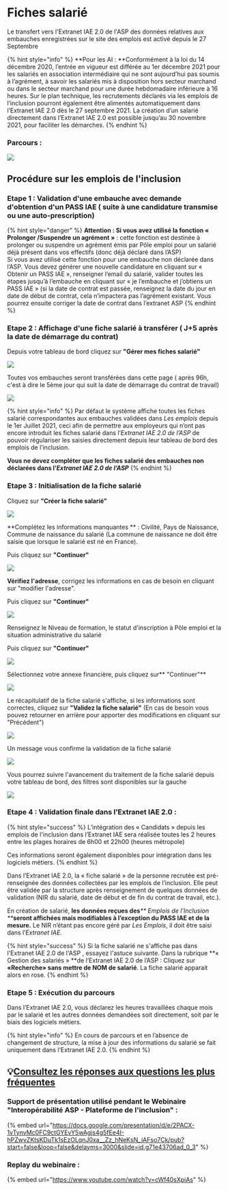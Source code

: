 # Fiches salarié

Le transfert vers l'Extranet IAE 2.0  de l'ASP  des données relatives aux embauches enregistrées sur le site des emplois est activé depuis le 27 Septembre

{% hint style="info" %}
**Pour les AI : **Conformément à la loi du 14 décembre 2020, l’entrée en vigueur est différée au 1er décembre 2021 pour les salariés en association intermédiaire qui ne sont aujourd’hui pas soumis à l’agrément, à savoir les salariés mis à disposition hors secteur marchand ou dans le secteur marchand pour une durée hebdomadaire inférieure à 16 heures. Sur le plan technique, les recrutements déclarés via les emplois de l’inclusion pourront également être alimentés automatiquement dans l’Extranet IAE 2.0 dès le 27 septembre 2021. La création d’un salarié directement dans l’Extranet IAE 2.0 est possible jusqu’au 30 novembre 2021, pour faciliter les démarches.
{% endhint %}

### Parcours :

![](<../.gitbook/assets/image (154).png>)

## Procédure sur les emplois de l'inclusion

### Etape 1 : Validation d'une embauche avec demande d'obtention d'un PASS IAE ( suite à une candidature transmise ou une auto-prescription)

{% hint style="danger" %}
**Attention : Si vous avez utilisé la fonction « Prolonger /Suspendre un agrément »** : cette fonction est destinée à prolonger ou suspendre un agrément émis par Pôle emploi pour un salarié déjà présent dans vos effectifs (donc déjà déclaré dans l’ASP)\
Si vous avez utilisé cette fonction pour une embauche non déclarée dans l’ASP. Vous devez générer une nouvelle candidature en cliquant sur « Obtenir un PASS IAE », renseigner l’email du salarié, valider toutes les étapes jusqu’à l’embauche en cliquant sur « je l’embauche et j’obtiens un PASS IAE » (si la date de contrat est passée, renseignez la date du jour en date de début de contrat, cela n’impactera pas l’agrément existant. Vous pourrez ensuite corriger la date de contrat dans l’extranet ASP
{% endhint %}

### Etape 2 : Affichage d'une fiche salarié à transférer ( J+5 après la date de démarrage du contrat)

Depuis votre tableau de bord cliquez sur  **"Gérer mes fiches salarié"**  

![](<../.gitbook/assets/image (144).png>)

Toutes vos embauches seront transférées dans cette page ( après 96h, c'est à dire le 5ème jour qui suit la date de démarrage du contrat de travail)

![](<../.gitbook/assets/image (152).png>)

{% hint style="info" %}
Par défaut le système affiche toutes les fiches salarié correspondantes aux embauches validées dans _Les emplois_ depuis le 1er Juillet 2021, ceci afin de permettre aux employeurs qui n’ont pas encore introduit les fiches salarié dans l’_Extranet IAE 2.0 de l’ASP_ de pouvoir régulariser les saisies directement depuis leur tableau de bord des emplois de l’inclusion.

**Vous ne devez compléter que les fiches salarié des embauches non déclarées dans l’**_**Extranet IAE 2.0 de l’ASP**_
{% endhint %}

### Etape 3 : Initialisation de la fiche salarié 

Cliquez sur **"Créer la fiche salarié"**

![](<../.gitbook/assets/image (146).png>)

**Complétez les informations manquantes ** : Civilité, Pays de Naissance, Commune de naissance du salarié  (La commune de naissance ne doit être saisie que lorsque le salarié est né en France). 

Puis cliquez sur **"Continuer"**

![](<../.gitbook/assets/image (149).png>)

**Vérifiez l'adresse**, corrigez les informations en cas de besoin en cliquant sur "modifier l'adresse". 

Puis cliquez sur **"Continuer"**

![](<../.gitbook/assets/image (151).png>)

Renseignez le Niveau de formation, le statut d'inscription à Pôle emploi et la situation administrative du salarié

Puis cliquez sur **"Continuer"**

![](<../.gitbook/assets/image (156).png>)

Sélectionnez votre annexe financière, puis cliquez sur** "Continuer"**

![](<../.gitbook/assets/image (153).png>)

Le récapitulatif de la fiche salarié s'affiche, si les informations sont correctes, cliquez sur **"Validez la fiche salarié"** (En cas de besoin vous pouvez retourner en arrière pour apporter des modifications en cliquant sur "Précédent")

![](<../.gitbook/assets/image (150).png>)

Un message vous confirme la validation de la fiche salarié

![](<../.gitbook/assets/image (155).png>)

Vous pourrez suivre l'avancement du traitement de la fiche salarié depuis votre tableau de bord, des filtres sont disponibles sur la gauche

![](<../.gitbook/assets/image (147).png>)

### Etape 4 : Validation finale dans l’Extranet IAE 2.0 :

{% hint style="success" %}
L’intégration des « Candidats » depuis les emplois de l'inclusion dans l’Extranet IAE sera réalisée toutes les 2 heures entre les plages horaires de 6h00 et 22h00 (heures métropole)

Ces informations seront également disponibles pour intégration dans les logiciels métiers.
{% endhint %}

Dans l’Extranet IAE 2.0, la « fiche salarié » de la personne recrutée est pré- renseignée des données collectées par les emplois de l’inclusion. Elle peut être validée par la structure après renseignement de quelques données de validation (NIR du salarié, date de début et de fin du contrat de travail, etc.).

En création de salarié, **les données reçues des**_** Emplois de l’Inclusion **_**seront affichées mais modifiables à l’exception du PASS IAE et de la mesure.** Le NIR n’étant pas encore géré par _Les Emplois_, il doit être saisi dans l’_Extranet IAE._

{% hint style="success" %}
Si la fiche salarié ne s'affiche pas dans l'Extranet IAE 2.0  de l'ASP , essayez l'astuce suivante. Dans la rubrique **« Gestion des salariés » **de l’Extranet IAE 2.0 de l’ASP :  Cliquez sur **«Recherche» sans mettre de NOM de salarié**. La fiche salarié apparait alors en rose.
{% endhint %}

### Etape 5 : Exécution du parcours

Dans l’Extranet IAE 2.0, vous déclarez les heures travaillées chaque mois par le salarié et les autres données demandées soit directement, soit par le biais des logiciels métiers.

{% hint style="info" %}
En cours de parcours et en l’absence de changement de structure, la mise à jour des informations du salarié se fait uniquement dans l’Extranet IAE 2.0.
{% endhint %}

## 💡[Consultez les réponses aux questions les plus fréquentes](https://communaute.inclusion.beta.gouv.fr/t/fiches-salarie-informations-utiles/7024?u=zohra_h)

###

### Support de présentation utilisé pendant le Webinaire "Interopérabilité ASP - Plateforme de l'inclusion" : 

{% embed url="https://docs.google.com/presentation/d/e/2PACX-1vTynvMc0FC9ctGYEvY5wAgjs4g5fEe4I-hPZwvZKtsKDuTk1sEzOLqnJ0xa__Zz_hNeKsN_jAFso7Ck/pub?start=false&loop=false&delayms=3000&slide=id.g71e43706ad_0_3" %}

### Replay du webinaire  :

{% embed url="https://www.youtube.com/watch?v=cWf40sXpiAs" %}








